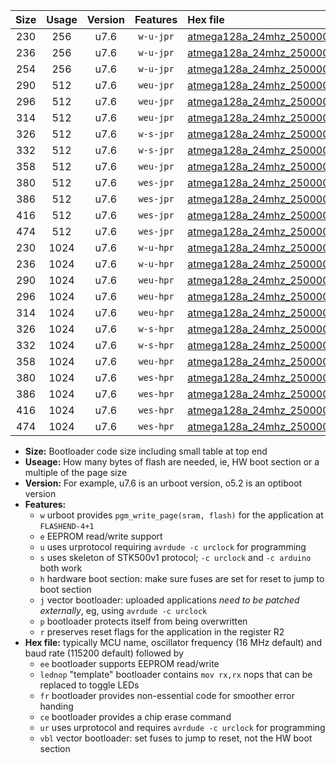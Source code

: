 |Size|Usage|Version|Features|Hex file|
|:-:|:-:|:-:|:-:|:--|
|230|256|u7.6|`w-u-jpr`|[atmega128a_24mhz_250000bps_ur_vbl.hex](https://raw.githubusercontent.com/stefanrueger/urboot/main/atmega128a_24mhz_250000bps_ur_vbl.hex)|
|236|256|u7.6|`w-u-jpr`|[atmega128a_24mhz_250000bps_lednop_ur_vbl.hex](https://raw.githubusercontent.com/stefanrueger/urboot/main/atmega128a_24mhz_250000bps_lednop_ur_vbl.hex)|
|254|256|u7.6|`w-u-jpr`|[atmega128a_24mhz_250000bps_lednop_fr_ur_vbl.hex](https://raw.githubusercontent.com/stefanrueger/urboot/main/atmega128a_24mhz_250000bps_lednop_fr_ur_vbl.hex)|
|290|512|u7.6|`weu-jpr`|[atmega128a_24mhz_250000bps_ee_ur_vbl.hex](https://raw.githubusercontent.com/stefanrueger/urboot/main/atmega128a_24mhz_250000bps_ee_ur_vbl.hex)|
|296|512|u7.6|`weu-jpr`|[atmega128a_24mhz_250000bps_ee_lednop_ur_vbl.hex](https://raw.githubusercontent.com/stefanrueger/urboot/main/atmega128a_24mhz_250000bps_ee_lednop_ur_vbl.hex)|
|314|512|u7.6|`weu-jpr`|[atmega128a_24mhz_250000bps_ee_lednop_fr_ur_vbl.hex](https://raw.githubusercontent.com/stefanrueger/urboot/main/atmega128a_24mhz_250000bps_ee_lednop_fr_ur_vbl.hex)|
|326|512|u7.6|`w-s-jpr`|[atmega128a_24mhz_250000bps_vbl.hex](https://raw.githubusercontent.com/stefanrueger/urboot/main/atmega128a_24mhz_250000bps_vbl.hex)|
|332|512|u7.6|`w-s-jpr`|[atmega128a_24mhz_250000bps_lednop_vbl.hex](https://raw.githubusercontent.com/stefanrueger/urboot/main/atmega128a_24mhz_250000bps_lednop_vbl.hex)|
|358|512|u7.6|`weu-jpr`|[atmega128a_24mhz_250000bps_ee_lednop_fr_ce_ur_vbl.hex](https://raw.githubusercontent.com/stefanrueger/urboot/main/atmega128a_24mhz_250000bps_ee_lednop_fr_ce_ur_vbl.hex)|
|380|512|u7.6|`wes-jpr`|[atmega128a_24mhz_250000bps_ee_vbl.hex](https://raw.githubusercontent.com/stefanrueger/urboot/main/atmega128a_24mhz_250000bps_ee_vbl.hex)|
|386|512|u7.6|`wes-jpr`|[atmega128a_24mhz_250000bps_ee_lednop_vbl.hex](https://raw.githubusercontent.com/stefanrueger/urboot/main/atmega128a_24mhz_250000bps_ee_lednop_vbl.hex)|
|416|512|u7.6|`wes-jpr`|[atmega128a_24mhz_250000bps_ee_lednop_fr_vbl.hex](https://raw.githubusercontent.com/stefanrueger/urboot/main/atmega128a_24mhz_250000bps_ee_lednop_fr_vbl.hex)|
|474|512|u7.6|`wes-jpr`|[atmega128a_24mhz_250000bps_ee_lednop_fr_ce_vbl.hex](https://raw.githubusercontent.com/stefanrueger/urboot/main/atmega128a_24mhz_250000bps_ee_lednop_fr_ce_vbl.hex)|
|230|1024|u7.6|`w-u-hpr`|[atmega128a_24mhz_250000bps_ur.hex](https://raw.githubusercontent.com/stefanrueger/urboot/main/atmega128a_24mhz_250000bps_ur.hex)|
|236|1024|u7.6|`w-u-hpr`|[atmega128a_24mhz_250000bps_lednop_ur.hex](https://raw.githubusercontent.com/stefanrueger/urboot/main/atmega128a_24mhz_250000bps_lednop_ur.hex)|
|290|1024|u7.6|`weu-hpr`|[atmega128a_24mhz_250000bps_ee_ur.hex](https://raw.githubusercontent.com/stefanrueger/urboot/main/atmega128a_24mhz_250000bps_ee_ur.hex)|
|296|1024|u7.6|`weu-hpr`|[atmega128a_24mhz_250000bps_ee_lednop_ur.hex](https://raw.githubusercontent.com/stefanrueger/urboot/main/atmega128a_24mhz_250000bps_ee_lednop_ur.hex)|
|314|1024|u7.6|`weu-hpr`|[atmega128a_24mhz_250000bps_ee_lednop_fr_ur.hex](https://raw.githubusercontent.com/stefanrueger/urboot/main/atmega128a_24mhz_250000bps_ee_lednop_fr_ur.hex)|
|326|1024|u7.6|`w-s-hpr`|[atmega128a_24mhz_250000bps.hex](https://raw.githubusercontent.com/stefanrueger/urboot/main/atmega128a_24mhz_250000bps.hex)|
|332|1024|u7.6|`w-s-hpr`|[atmega128a_24mhz_250000bps_lednop.hex](https://raw.githubusercontent.com/stefanrueger/urboot/main/atmega128a_24mhz_250000bps_lednop.hex)|
|358|1024|u7.6|`weu-hpr`|[atmega128a_24mhz_250000bps_ee_lednop_fr_ce_ur.hex](https://raw.githubusercontent.com/stefanrueger/urboot/main/atmega128a_24mhz_250000bps_ee_lednop_fr_ce_ur.hex)|
|380|1024|u7.6|`wes-hpr`|[atmega128a_24mhz_250000bps_ee.hex](https://raw.githubusercontent.com/stefanrueger/urboot/main/atmega128a_24mhz_250000bps_ee.hex)|
|386|1024|u7.6|`wes-hpr`|[atmega128a_24mhz_250000bps_ee_lednop.hex](https://raw.githubusercontent.com/stefanrueger/urboot/main/atmega128a_24mhz_250000bps_ee_lednop.hex)|
|416|1024|u7.6|`wes-hpr`|[atmega128a_24mhz_250000bps_ee_lednop_fr.hex](https://raw.githubusercontent.com/stefanrueger/urboot/main/atmega128a_24mhz_250000bps_ee_lednop_fr.hex)|
|474|1024|u7.6|`wes-hpr`|[atmega128a_24mhz_250000bps_ee_lednop_fr_ce.hex](https://raw.githubusercontent.com/stefanrueger/urboot/main/atmega128a_24mhz_250000bps_ee_lednop_fr_ce.hex)|

- **Size:** Bootloader code size including small table at top end
- **Useage:** How many bytes of flash are needed, ie, HW boot section or a multiple of the page size
- **Version:** For example, u7.6 is an urboot version, o5.2 is an optiboot version
- **Features:**
  + `w` urboot provides `pgm_write_page(sram, flash)` for the application at `FLASHEND-4+1`
  + `e` EEPROM read/write support
  + `u` uses urprotocol requiring `avrdude -c urclock` for programming
  + `s` uses skeleton of STK500v1 protocol; `-c urclock` and `-c arduino` both work
  + `h` hardware boot section: make sure fuses are set for reset to jump to boot section
  + `j` vector bootloader: uploaded applications *need to be patched externally*, eg, using `avrdude -c urclock`
  + `p` bootloader protects itself from being overwritten
  + `r` preserves reset flags for the application in the register R2
- **Hex file:** typically MCU name, oscillator frequency (16 MHz default) and baud rate (115200 default) followed by
  + `ee` bootloader supports EEPROM read/write
  + `lednop` "template" bootloader contains `mov rx,rx` nops that can be replaced to toggle LEDs
  + `fr` bootloader provides non-essential code for smoother error handing
  + `ce` bootloader provides a chip erase command
  + `ur` uses urprotocol and requires `avrdude -c urclock` for programming
  + `vbl` vector bootloader: set fuses to jump to reset, not the HW boot section
